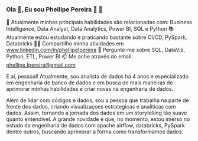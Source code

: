 ###                                                 Ola 👋, Eu sou Phellipe Pereira 👋 👋

🌱 Atualmente minhas principais habilidades são relacionadas com: Business Intelligence, Data Analyst, Data Analytics, Power BI, SQL e Python
📚 Atualmente estou estudando e praticando bastante sobre CI/CD, PySpark, Databricks
👨‍💻 Compartilho minha atividades em www.linkedin.com/in/phellipelpereira
💬 Pergunte-me sobre SQL, DataViz, Python, ETL, Power BI
📫 Me ache através do email: phellipe.lpereira@gmail.com


E aí, pessoal! Atualmente, sou analista de dados há 4 anos e especializado em engenharia de banco de dados e em busca de mais maneiras de aprimorar minhas habilidades e criar novas na engenharia de dados.

Além de lidar com códigos e dados, sou a pessoa que trabalha na parte de frente dos dados, criando visualizaçoes estrategicas e analiticas com dados. Assim, tornando a jornada dos dados em um storytelling tão suave quanto entendivel. A grande novidade é que, no momento, estou imerso no estudo da engenharia de dados com apache airflow, databricks, PySpark dentre outros, buscando aprimorar a forma como transformamos dados.
